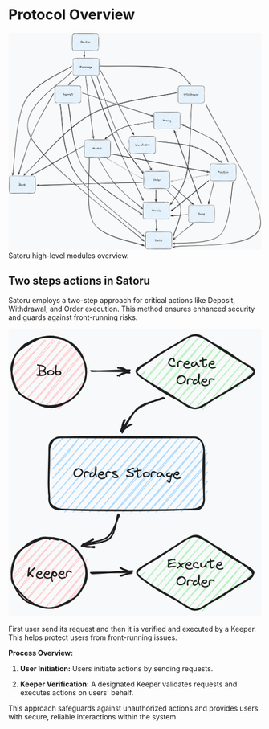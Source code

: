 # Protocol Overview

![Schema](../assets/satoru-diagram.png)
Satoru high-level modules overview.

## Two steps actions in Satoru

Satoru employs a two-step approach for critical actions like Deposit, Withdrawal, and Order execution. This method ensures enhanced security and guards against front-running risks.

![TwoStepsActions](../assets/satoru-two-steps.png)

First user send its request and then it is verified and executed by a Keeper. This helps protect users from front-running issues.

**Process Overview:**

1. **User Initiation:** Users initiate actions by sending requests.

2. **Keeper Verification:** A designated Keeper validates requests and executes actions on users' behalf.

This approach safeguards against unauthorized actions and provides users with secure, reliable interactions within the system.